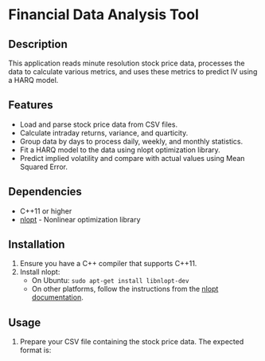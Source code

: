 # Financial Data Analysis Tool

## Description
This application reads minute resolution stock price data, processes the data to calculate various metrics, and uses these metrics to predict IV using a HARQ model.

## Features
- Load and parse stock price data from CSV files.
- Calculate intraday returns, variance, and quarticity.
- Group data by days to process daily, weekly, and monthly statistics.
- Fit a HARQ model to the data using nlopt optimization library.
- Predict implied volatility and compare with actual values using Mean Squared Error.

## Dependencies
- C++11 or higher
- [nlopt](https://nlopt.readthedocs.io/en/latest/) - Nonlinear optimization library

## Installation
1. Ensure you have a C++ compiler that supports C++11.
2. Install nlopt:
   - On Ubuntu: `sudo apt-get install libnlopt-dev`
   - On other platforms, follow the instructions from the [nlopt documentation](https://nlopt.readthedocs.io/en/latest/NLopt_Installation/).

## Usage
1. Prepare your CSV file containing the stock price data. The expected format is:
